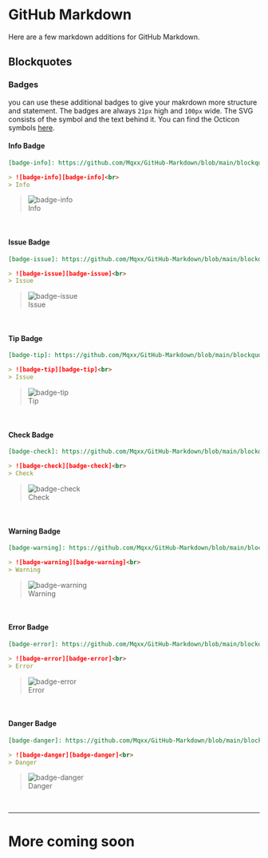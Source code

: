 # GitHub Markdown

Here are a few markdown additions for GitHub Markdown.

## Blockquotes

### Badges

you can use these additional badges to give your makrdown more structure and statement. The badges are always `21px` high and `100px` wide. The SVG consists of the symbol and the text behind it. You can find the Octicon symbols [here](https://primer.style/octicons/).

#### Info Badge

```markdown
[badge-info]: https://github.com/Mqxx/GitHub-Markdown/blob/main/blockquotes/badge/dark-theme/info.svg 'Info'

> ![badge-info][badge-info]<br>
> Info
```
[badge-info]: https://github.com/Mqxx/GitHub-Markdown/blob/main/blockquotes/badge/dark-theme/info.svg 'Info'

> ![badge-info][badge-info]<br>
> Info

<br>

#### Issue Badge

```markdown
[badge-issue]: https://github.com/Mqxx/GitHub-Markdown/blob/main/blockquotes/badge/dark-theme/issue.svg 'Issue'

> ![badge-issue][badge-issue]<br>
> Issue
```
[badge-issue]: https://github.com/Mqxx/GitHub-Markdown/blob/main/blockquotes/badge/dark-theme/issue.svg 'Issue'

> ![badge-issue][badge-issue]<br>
> Issue

<br>

#### Tip Badge

```markdown
[badge-tip]: https://github.com/Mqxx/GitHub-Markdown/blob/main/blockquotes/badge/dark-theme/tip.svg 'Tip'

> ![badge-tip][badge-tip]<br>
> Issue
```
[badge-tip]: https://github.com/Mqxx/GitHub-Markdown/blob/main/blockquotes/badge/dark-theme/tip.svg 'Tip'

> ![badge-tip][badge-tip]<br>
> Tip

<br>

#### Check Badge

```markdown
[badge-check]: https://github.com/Mqxx/GitHub-Markdown/blob/main/blockquotes/badge/dark-theme/check.svg 'Check'

> ![badge-check][badge-check]<br>
> Check
```
[badge-check]: https://github.com/Mqxx/GitHub-Markdown/blob/main/blockquotes/badge/dark-theme/check.svg 'Check'

> ![badge-check][badge-check]<br>
> Check

<br>

#### Warning Badge

```markdown
[badge-warning]: https://github.com/Mqxx/GitHub-Markdown/blob/main/blockquotes/badge/dark-theme/warning.svg 'Warning'

> ![badge-warning][badge-warning]<br>
> Warning
```
[badge-warning]: https://github.com/Mqxx/GitHub-Markdown/blob/main/blockquotes/badge/dark-theme/warning.svg 'Warning'

> ![badge-warning][badge-warning]<br>
> Warning

<br>

#### Error Badge

```markdown
[badge-error]: https://github.com/Mqxx/GitHub-Markdown/blob/main/blockquotes/badge/dark-theme/error.svg 'Error'

> ![badge-error][badge-error]<br>
> Error
```
[badge-error]: https://github.com/Mqxx/GitHub-Markdown/blob/main/blockquotes/badge/dark-theme/error.svg 'Error'

> ![badge-error][badge-error]<br>
> Error

<br>

#### Danger Badge

```markdown
[badge-danger]: https://github.com/Mqxx/GitHub-Markdown/blob/main/blockquotes/badge/dark-theme/danger.svg 'Danger'

> ![badge-danger][badge-danger]<br>
> Danger
```
[badge-danger]: https://github.com/Mqxx/GitHub-Markdown/blob/main/blockquotes/badge/dark-theme/danger.svg 'Danger'

> ![badge-danger][badge-danger]<br>
> Danger

<br>

---

# More coming soon
